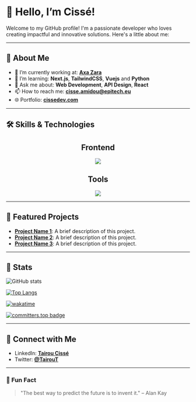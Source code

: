 # 👋 Hello, I’m Cissé!

Welcome to my GitHub profile! I'm a passionate developer who loves creating impactful and innovative solutions. Here's a little about me:

---

## 🚀 About Me

- 🔭 I’m currently working at: **[Axa Zara](https://axazara.com)**
- 🌱 I’m learning: **Next.js**, **TailwindCSS**, **Vuejs** and **Python**
- 💬 Ask me about: **Web Development**, **API Design**, **React**
- 📫 How to reach me: **[cisse.amidou@epitech.eu](mailto:cisse.amidou@epitech.eu)**
- 🌐 Portfolio: **[cissedev.com](https://cissedev.com)**

---

## 🛠️ Skills & Technologies


<h2 align="center"><strong>Frontend</strong></h2>

<p align="center">
  <a href="https://skillicons.dev">
    <img src="https://skillicons.dev/icons?i=js,html,css,react,nextjs,ts,vue,tailwind" />
  </a>
</p>

<h2 align="center">
  <strong>
    Tools
  </strong>
  </h2>

<p align="center">
  <a href="https://skillicons.dev">
    <img src="https://skillicons.dev/icons?i=docker,aws,webstorm,figma,githubactions" />
  </a>
</p>

---

## 📂 Featured Projects

- **[Project Name 1](https://github.com/your-username/project-1)**: A brief description of this project.
- **[Project Name 2](https://github.com/your-username/project-2)**: A brief description of this project.
- **[Project Name 3](https://github.com/your-username/project-3)**: A brief description of this project.

---

## 🌟 Stats

![GitHub stats](https://github-readme-stats.vercel.app/api?username=tcisse&show_icons=true&theme=radical)

[![Top Langs](https://github-readme-stats.vercel.app/api/top-langs/?username=tcisse&layout=compact&theme=radical)](https://github.com/anuraghazra/github-readme-stats)

[![wakatime](https://wakatime.com/badge/user/09cb03a5-0593-48c0-81aa-a273b2be9f24.svg)](https://wakatime.com/@09cb03a5-0593-48c0-81aa-a273b2be9f24)

[![committers.top badge](https://user-badge.committers.top/benin/tcisse.svg)](https://user-badge.committers.top/benin/tcisse)

---

## 🔗 Connect with Me

- LinkedIn: **[Tairou Cissé](https://linkedin.com/in/taïrou-cissé-a67841281/)**
- Twitter: **[@TairouT](https://x.com/TairouT)**

---

### 👀 Fun Fact

> "The best way to predict the future is to invent it." – Alan Kay
